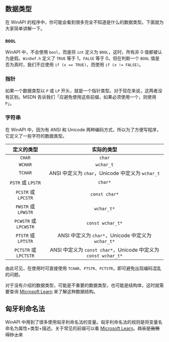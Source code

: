 ## 数据类型

在 WinAPI 的程序中，你可能会看到很多完全不知道是什么的数据类型。下面就为大家简单讲解一下。

### `BOOL`

WinAPI 中，不会使用 `bool`，而是将 `int` 定义为 `BOOL`，这时，所有非 $0$ 值都被认为是假。`WinDef.h` 定义了 `TRUE` 等于 $1$，`FALSE` 等于 $0$。但在判断一个 `BOOL` 值是否为真时，我们不应使用 `if (x == TRUE)`，而使用 `if (x != FALSE)`。

### 指针

如果一个数据类型以 `P` 或 `LP` 开头，就是一个指针类型。对于现在来说，这两者没有区别。MSDN 告诉我们「应避免使用这些前缀，如果必须使用一个，则使用 `P`」。

### 字符串

在 WinAPI 中，因为有 ANSI 和 Unicode 两种编码方式，所以为了方便写程序，它定义了一些字符的数据类型。

|定义的类型|实际的类型|
|:-:|:-:|
|`CHAR`|`char`|
|`WCHAR`|`wchar_t`|
|`TCHAR`|ANSI 中定义为 `char`，Unicode 中定义为 `wchar_t`|
|`PSTR` 或 `LPSTR`|`char*`|
|`PCSTR` 或 `LPCSTR`|`const char*`|
|`PWSTR` 或 `LPWSTR`|`wchar_t*`|
|`PCWSTR` 或 `LPCWSTR`|`const wchar_t*`|
|`PTSTR` 或 `LPTSTR`|ANSI 中定义为 `char*`，Unicode 中定义为 `wchar_t*`|
|`PCTSTR` 或 `LPCTSTR`|ANSI 中定义为 `const char*`，Unicode 中定义为 `const wchar_t*`|

由此可见，在使用时可直接使用 `TCHAR`、`PTSTR`、`PCTSTR`，即可避免出现编码混乱的问题。

对于没有介绍的数据类型，可能是不重要的数据类型，也可能是结构体，这时就需要查询 [Microsoft Learn](https://learn.microsoft.com/) 来了解这种数据结构。

## 匈牙利命名法

WinAPI 中用到了很多使用匈牙利命名法的变量。匈牙利命名法的规则是将变量名命名为属性+类型+描述。关于常见的前缀可以看 [Microsoft Learn](https://learn.microsoft.com/zh-cn/windows/win32/stg/coding-style-conventions)。~~其实是我懒得抄上来~~